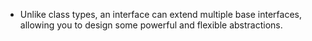 - Unlike class types, an interface can extend multiple base interfaces, allowing you to design some powerful and flexible abstractions.